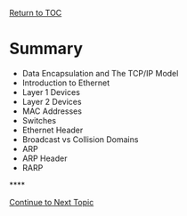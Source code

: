 <a href="https://github.com/CyberTrainingUSAF/08-Network-Programming/blob/master/00-Table-of-Contents.md" rel="Return to TOC"> Return to TOC </a>

# Summary

* Data Encapsulation and The TCP/IP Model
* Introduction to Ethernet
* Layer 1 Devices
* Layer 2 Devices
* MAC Addresses
* Switches
* Ethernet Header
* Broadcast vs Collision Domains
* ARP
* ARP Header
* RARP


\*\*\*\*

<a href="https://github.com/CyberTrainingUSAF/08-Network-Programming/blob/master/00-Table-of-Contents.md" > Continue to Next Topic </a>

